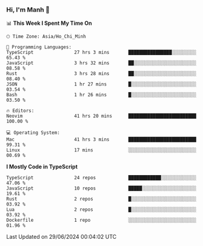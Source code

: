 ### Hi, I'm Manh 👋

<!--START_SECTION:waka-->
📊 **This Week I Spent My Time On** 

```text
🕑︎ Time Zone: Asia/Ho_Chi_Minh

💬 Programming Languages: 
TypeScript               27 hrs 3 mins       ████████████████░░░░░░░░░   65.43 % 
JavaScript               3 hrs 32 mins       ██░░░░░░░░░░░░░░░░░░░░░░░   08.58 % 
Rust                     3 hrs 28 mins       ██░░░░░░░░░░░░░░░░░░░░░░░   08.40 % 
JSON                     1 hr 27 mins        █░░░░░░░░░░░░░░░░░░░░░░░░   03.54 % 
Bash                     1 hr 26 mins        █░░░░░░░░░░░░░░░░░░░░░░░░   03.50 % 

🔥 Editors: 
Neovim                   41 hrs 20 mins      █████████████████████████   100.00 % 

💻 Operating System: 
Mac                      41 hrs 3 mins       █████████████████████████   99.31 % 
Linux                    17 mins             ░░░░░░░░░░░░░░░░░░░░░░░░░   00.69 % 
```

**I Mostly Code in TypeScript** 

```text
TypeScript               24 repos            ████████████░░░░░░░░░░░░░   47.06 % 
JavaScript               10 repos            █████░░░░░░░░░░░░░░░░░░░░   19.61 % 
Rust                     2 repos             █░░░░░░░░░░░░░░░░░░░░░░░░   03.92 % 
Lua                      2 repos             █░░░░░░░░░░░░░░░░░░░░░░░░   03.92 % 
Dockerfile               1 repo              ░░░░░░░░░░░░░░░░░░░░░░░░░   01.96 % 
```




 Last Updated on 29/06/2024 00:04:02 UTC
<!--END_SECTION:waka-->
